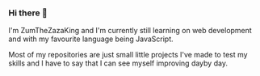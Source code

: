 ### Hi there 👋

I'm ZumTheZazaKing and I'm currently still learning on web development and with my favourite language being JavaScript.

Most of my repositories are just small little projects I've made to test my skills and I have to say that I can see myself improving dayby day.






